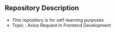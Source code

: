 ## Repository Description
- This repository is for self-learning purposes
- Topic : Axios Request In Frontend Development
